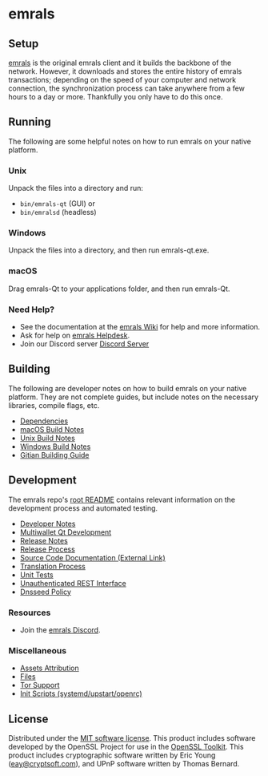 emrals
=============

Setup
---------------------
[emrals](https://emrals.trade/#wallets) is the original emrals client and it builds the backbone of the network. However, it downloads and stores the entire history of emrals transactions; depending on the speed of your computer and network connection, the synchronization process can take anywhere from a few hours to a day or more. Thankfully you only have to do this once.

Running
---------------------
The following are some helpful notes on how to run emrals on your native platform.

### Unix

Unpack the files into a directory and run:

- `bin/emrals-qt` (GUI) or
- `bin/emralsd` (headless)

### Windows

Unpack the files into a directory, and then run emrals-qt.exe.

### macOS

Drag emrals-Qt to your applications folder, and then run emrals-Qt.

### Need Help?

* See the documentation at the [emrals Wiki](https://github.com/emralsvps-project/emrals/wiki)
for help and more information.
* Ask for help on [emrals Helpdesk](https://emrals.com/).
* Join our Discord server [Discord Server](https://discord.gg/RpBXAnvp7k)

Building
---------------------
The following are developer notes on how to build emrals on your native platform. They are not complete guides, but include notes on the necessary libraries, compile flags, etc.

- [Dependencies](dependencies.md)
- [macOS Build Notes](build-osx.md)
- [Unix Build Notes](build-unix.md)
- [Windows Build Notes](build-windows.md)
- [Gitian Building Guide](gitian-building.md)

Development
---------------------
The emrals repo's [root README](/README.md) contains relevant information on the development process and automated testing.

- [Developer Notes](developer-notes.md)
- [Multiwallet Qt Development](multiwallet-qt.md)
- [Release Notes](release-notes.md)
- [Release Process](release-process.md)
- [Source Code Documentation (External Link)](https://www.fuzzbawls.pw/emrals/doxygen/)
- [Translation Process](translation_process.md)
- [Unit Tests](unit-tests.md)
- [Unauthenticated REST Interface](REST-interface.md)
- [Dnsseed Policy](dnsseed-policy.md)

### Resources
* Join the [emrals Discord](https://discord.gg/RpBXAnvp7k).

### Miscellaneous
- [Assets Attribution](assets-attribution.md)
- [Files](files.md)
- [Tor Support](tor.md)
- [Init Scripts (systemd/upstart/openrc)](init.md)

License
---------------------
Distributed under the [MIT software license](/COPYING).
This product includes software developed by the OpenSSL Project for use in the [OpenSSL Toolkit](https://www.openssl.org/). This product includes
cryptographic software written by Eric Young ([eay@cryptsoft.com](mailto:eay@cryptsoft.com)), and UPnP software written by Thomas Bernard.
